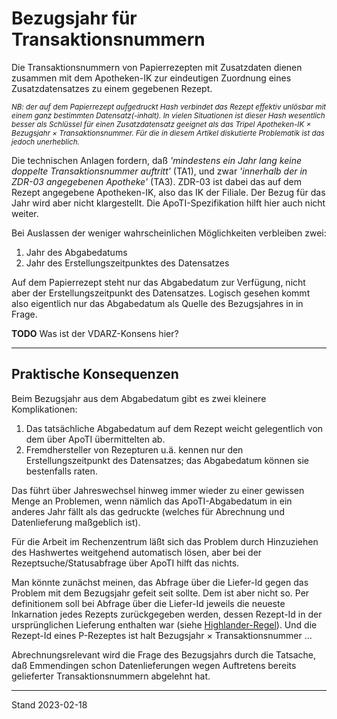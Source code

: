 # Bezugsjahr für Transaktionsnummern

Die Transaktionsnummern von Papierrezepten mit Zusatzdaten dienen zusammen mit dem Apotheken-IK zur eindeutigen Zuordnung eines Zusatzdatensatzes zu einem gegebenen Rezept.

<sup>*NB: der auf dem Papierrezept aufgedruckt Hash verbindet das Rezept effektiv unlösbar mit einem ganz bestimmten Datensatz(-inhalt). In vielen Situationen ist dieser Hash wesentlich besser als Schlüssel für einen Zusatzdatensatz geeignet als das Tripel Apotheken-IK × Bezugsjahr × Transaktionsnummer. Für die in diesem Artikel diskutierte Problematik ist das jedoch unerheblich.*</sup>

Die technischen Anlagen fordern, daß *'mindestens ein Jahr lang keine doppelte Transaktionsnummer auftritt'* (TA1), und zwar *'innerhalb der in ZDR-03 angegebenen Apotheke'* (TA3). ZDR-03 ist dabei das auf dem Rezept angegebene Apotheken-IK, also das IK der Filiale. Der Bezug für das Jahr wird aber nicht klargestellt. Die ApoTI-Spezifikation hilft hier auch nicht weiter.

Bei Auslassen der weniger wahrscheinlichen Möglichkeiten verbleiben zwei:

1) Jahr des Abgabedatums
2) Jahr des Erstellungszeitpunktes des Datensatzes

Auf dem Papierrezept steht nur das Abgabedatum zur Verfügung, nicht aber der Erstellungszeitpunkt des Datensatzes. Logisch gesehen kommt also eigentlich nur das Abgabedatum als Quelle des Bezugsjahres in in Frage.

**TODO** Was ist der VDARZ-Konsens hier?

---
## Praktische Konsequenzen

Beim Bezugsjahr aus dem Abgabedatum gibt es zwei kleinere Komplikationen:

1) Das tatsächliche Abgabedatum auf dem Rezept weicht gelegentlich von dem über ApoTI übermittelten ab.
2) Fremdhersteller von Rezepturen u.ä. kennen nur den Erstellungszeitpunkt des Datensatzes; das Abgabedatum können sie bestenfalls raten.

Das führt über Jahreswechsel hinweg immer wieder zu einer gewissen Menge an Problemen, wenn nämlich das ApoTI-Abgabedatum in ein anderes Jahr fällt als das gedruckte (welches für Abrechnung und Datenlieferung maßgeblich ist).

Für die Arbeit im Rechenzentrum läßt sich das Problem durch Hinzuziehen des Hashwertes weitgehend automatisch lösen, aber bei der Rezeptsuche/Statusabfrage über ApoTI hilft das nichts.

Man könnte zunächst meinen, das Abfrage über die Liefer-Id gegen das Problem mit dem Bezugsjahr gefeit seit sollte. Dem ist aber nicht so. Per definitionem soll bei Abfrage über die Liefer-Id jeweils die neueste Inkarnation jedes Rezepts zurückgegeben werden, dessen Rezept-Id in der ursprünglichen Lieferung enthalten war (siehe [Highlander-Regel][HlR]). Und die Rezept-Id eines P-Rezeptes ist halt Bezugsjahr × Transaktionsnummer ...

Abrechnungsrelevant wird die Frage des Bezugsjahrs durch die Tatsache, daß Emmendingen schon Datenlieferungen wegen Auftretens bereits gelieferter Transaktionsnummern abgelehnt hat.

[HlR]: Highlander-Regel.md

---
Stand 2023-02-18